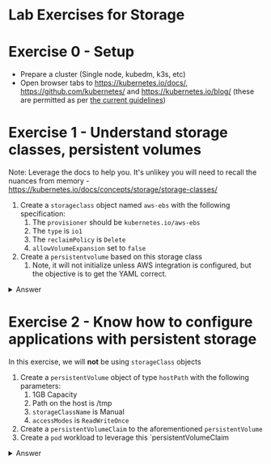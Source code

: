 # Lab Exercises for Storage

# Exercise 0 - Setup

* Prepare a cluster (Single node, kubedm, k3s, etc)
* Open browser tabs to https://kubernetes.io/docs/, https://github.com/kubernetes/ and  https://kubernetes.io/blog/ (these are permitted as per [the current guidelines](https://docs.linuxfoundation.org/tc-docs/certification/certification-resources-allowed#certified-kubernetes-administrator-cka-and-cerified-kubernetes-application-developer-ckad))

# Exercise 1 - Understand storage classes, persistent volumes

Note: Leverage the docs to help you. It's unlikey you will need to recall the nuances from memory - https://kubernetes.io/docs/concepts/storage/storage-classes/

1. Create a `storageclass` object named `aws-ebs` with the following specification:
    1. The `provisioner` should be `kubernetes.io/aws-ebs`
    2. The `type` is `io1`
    3. The `reclaimPolicy` is `Delete`
    4. `allowVolumeExpansion` set to `false`
2. Create a `persistentvolume` based on this storage class
    1. Note, it will not initialize unless AWS integration is configured, but the objective is to get the YAML correct.
    
<details><summary>Answer</summary>

Apply the following YAML to create the Storage Class

```yaml
apiVersion: storage.k8s.io/v1
kind: StorageClass
metadata:
  name: aws-ebs
provisioner: kubernetes.io/aws-ebs
parameters:
  type: io1
reclaimPolicy: Delete
allowVolumeExpansion: false
mountOptions:
  - debug
volumeBindingMode: Immediate
```

Apply the following YAML to create a Persistent Volume based on the Storage Class

```yaml
apiVersion: v1
kind: PersistentVolume
metadata:
  name: pv-test
spec:
  capacity:
    storage: 5Gi
  volumeMode: Filesystem
  accessModes:
    - ReadWriteOnce
  persistentVolumeReclaimPolicy: Recycle
  storageClassName: aws-ebs
  awsElasticBlockStore:
    fsType: "ext4"
    volumeID: "vol-id" 
```

validate with: 

```shell
kubectl get pv                                                                         
NAME      CAPACITY   ACCESS MODES   RECLAIM POLICY   STATUS      CLAIM   STORAGECLASS   REASON   AGE
pv-test   5Gi        RWO            Recycle          Available           aws-ebs                 5
```

</details>

# Exercise 2 - Know how to configure applications with persistent storage

In this exercise, we will **not** be using `storageClass` objects

1. Create a `persistentVolume` object of type `hostPath` with the following parameters:
    1. 1GB Capacity
    2. Path on the host is /tmp
    3. `storageClassName` is Manual
    4. `accessModes` is `ReadWriteOnce`
2. Create a `persistentVolumeClaim` to the aforementioned `persistentVolume`
3. Create a `pod` workload to leverage this `persistentVolumeClaim

<details><summary>Answer</summary>

```yaml
apiVersion: v1
kind: PersistentVolume
metadata:
 name: pv-hostpath-1gb
spec:
 capacity:
   storage: 1Gi
 volumeMode: Filesystem
 accessModes:
   - ReadWriteOnce
 persistentVolumeReclaimPolicy: Recycle
 storageClassName: manual
 hostPath:
   path: /tmp
---
kind: PersistentVolumeClaim
apiVersion: v1
metadata:
 name: pvc-hostpath-claim
spec:
 accessModes:
   - ReadWriteOnce
 volumeMode: Filesystem
 resources:
   requests:
     storage: 512Mi
 storageClassName: manual
---
apiVersion: v1
kind: Pod
metadata:
 name: pod-with-pvc
spec:
 volumes:
   - name: myvol
     persistentVolumeClaim:
      claimName: pvc-hostpath-claim
 containers:
 - name: busybox
   image: busybox
   args:
   - sleep
   - "1000000"
   volumeMounts:
     - mountPath: "/mnt/readonly"
       name: myvol
```

Validate with:

```shell
kubectl get po,pv,pvc
NAME               READY   STATUS    RESTARTS   AGE
pod/pod-with-pvc   1/1     Running   0          2m7s

NAME                               CAPACITY   ACCESS MODES   RECLAIM POLICY   STATUS   CLAIM                        STORAGECLASS   REASON   AGE
persistentvolume/pv-hostpath-1gb   1Gi        RWO            Recycle          Bound    default/pvc-hostpath-claim   manual                  2m7s

NAME                                       STATUS   VOLUME            CAPACITY   ACCESS MODES   STORAGECLASS   AGE
persistentvolumeclaim/pvc-hostpath-claim   Bound    pv-hostpath-1gb   1Gi        RWO            manual         2m7s

```

</details>